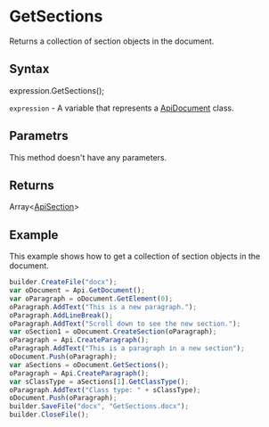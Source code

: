 # GetSections

Returns a collection of section objects in the document.

## Syntax

expression.GetSections();

`expression` - A variable that represents a [ApiDocument](../ApiDocument.md) class.

## Parametrs

This method doesn't have any parameters.

## Returns

Array<[ApiSection](../../ApiSection/ApiSection.md)>

## Example

This example shows how to get a collection of section objects in the document.

```javascript
builder.CreateFile("docx");
var oDocument = Api.GetDocument();
var oParagraph = oDocument.GetElement(0);
oParagraph.AddText("This is a new paragraph.");
oParagraph.AddLineBreak();
oParagraph.AddText("Scroll down to see the new section.");
var oSection1 = oDocument.CreateSection(oParagraph);
oParagraph = Api.CreateParagraph();
oParagraph.AddText("This is a paragraph in a new section");
oDocument.Push(oParagraph);
var aSections = oDocument.GetSections();
oParagraph = Api.CreateParagraph();
var sClassType = aSections[1].GetClassType();
oParagraph.AddText("Class type: " + sClassType);
oDocument.Push(oParagraph);
builder.SaveFile("docx", "GetSections.docx");
builder.CloseFile();
```